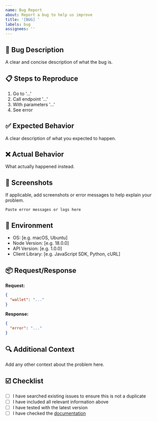 ```yaml
---
name: Bug Report
about: Report a bug to help us improve
title: '[BUG] '
labels: bug
assignees: ''
---
```


## 🐛 Bug Description

A clear and concise description of what the bug is.

## 📋 Steps to Reproduce

1. Go to '...'
2. Call endpoint '...'
3. With parameters '...'
4. See error

## ✅ Expected Behavior

A clear description of what you expected to happen.

## ❌ Actual Behavior

What actually happened instead.

## 📸 Screenshots

If applicable, add screenshots or error messages to help explain your problem.

```
Paste error messages or logs here
```

## 🔧 Environment

- OS: [e.g. macOS, Ubuntu]
- Node Version: [e.g. 18.0.0]
- API Version: [e.g. 1.0.0]
- Client Library: [e.g. JavaScript SDK, Python, cURL]

## 📦 Request/Response

**Request:**
```json
{
  "wallet": "..."
}
```

**Response:**
```json
{
  "error": "..."
}
```

## 🔍 Additional Context

Add any other context about the problem here.

## ☑️ Checklist

- [ ] I have searched existing issues to ensure this is not a duplicate
- [ ] I have included all relevant information above
- [ ] I have tested with the latest version
- [ ] I have checked the [documentation](https://solence.ai/docs)
